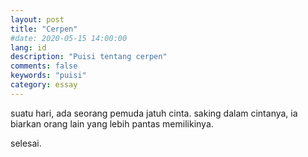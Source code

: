 ```yaml
---
layout: post
title: "Cerpen"
#date: 2020-05-15 14:00:00
lang: id
description: "Puisi tentang cerpen"
comments: false
keywords: "puisi"
category: essay
---
```


suatu hari,
ada seorang pemuda
jatuh cinta.
saking dalam cintanya,
ia biarkan orang lain
yang lebih pantas
memilikinya.

selesai.